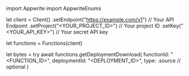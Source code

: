 import Appwrite
import AppwriteEnums

let client = Client()
    .setEndpoint("https://example.com/v1") // Your API Endpoint
    .setProject("<YOUR_PROJECT_ID>") // Your project ID
    .setKey("<YOUR_API_KEY>") // Your secret API key

let functions = Functions(client)

let bytes = try await functions.getDeploymentDownload(
    functionId: "<FUNCTION_ID>",
    deploymentId: "<DEPLOYMENT_ID>",
    type: .source // optional
)

